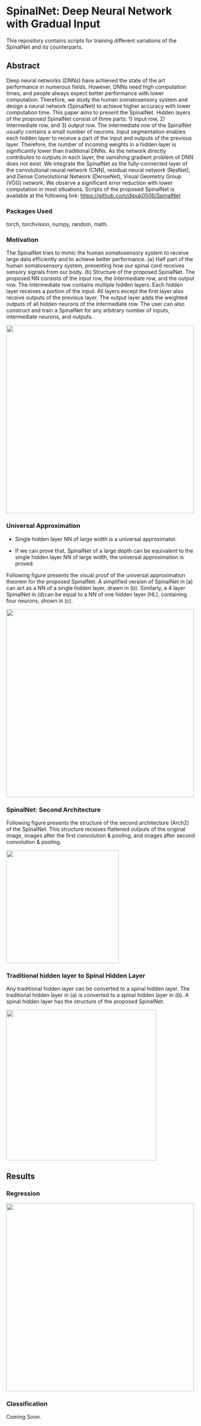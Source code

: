 # SpinalNet: Deep Neural Network with Gradual Input

This repository contains scripts for training different variations of the SpinalNet and its counterparts.

## Abstract
Deep neural networks (DNNs) have achieved the state of the art performance in numerous fields. However, DNNs need high computation times, and people always expect better performance with lower computation. Therefore, we study the human somatosensory system and design a neural network (SpinalNet) to achieve higher accuracy with lower computation time. This paper aims to present the SpinalNet. Hidden layers of the proposed SpinalNet consist of three parts: 1) Input row, 2) Intermediate row, and 3) output row. The intermediate row of the SpinalNet usually contains a small number of neurons. Input segmentation enables each hidden layer to receive a part of the input and outputs of the previous layer.  Therefore, the number of incoming weights in a hidden layer is significantly lower than traditional DNNs.  As the network directly contributes to outputs in each layer, the vanishing gradient problem of DNN does not exist. We integrate the SpinalNet as the fully-connected layer of the convolutional neural network (CNN), residual neural network (ResNet), and Dense Convolutional Network (DenseNet), Visual Geometry Group (VGG) network. We observe a significant error reduction with lower computation in most situations. Scripts of the proposed SpinalNet is available at the following link: https://github.com/dipuk0506/SpinalNet 


### Packages Used

torch,
torchvision,
numpy,
random,
math.

### Motivation
The SpinalNet tries to mimic the human somatosensory system to receive large data efficiently and to achieve better performance. (a) Half part of the human somatosensory system, presenting how our spinal cord receives sensory signals from our body. (b) Structure of the proposed SpinalNet. The proposed NN consists of the input row, the intermediate row, and the output row. The intermediate row contains multiple hidden layers. Each hidden layer receives a portion of the input. All layers except the first layer also receive outputs of the previous layer. The output layer adds the weighted outputs of all hidden neurons of the intermediate row. The user can also construct and train a SpinalNet for any arbitrary number of inputs, intermediate neurons, and outputs.


<img src="https://github.com/dipuk0506/SpinalNet/blob/master/Human_sensory.png" width="500">


### Universal Approximation

- Single hidden layer NN of large width is a universal approximator.

- If we can prove that, SpinalNet of a large depth can be equivalent to the single hidden layer NN of large width, the universal approximation is proved.

Following figure presents the visual proof of the universal approximation theorem for the proposed SpinalNet. A simplified version of SpinalNet in (a) can act as a NN of a single hidden layer, drawn in (b). Similarly, a 4 layer SpinalNet in (d)can be equal to a NN of one hidden layer (HL), containing four neurons, shown in (c). 


<img src="https://github.com/dipuk0506/SpinalNet/blob/master/UA_one_layer.png" width="500">

### SpinalNet: Second Architecture

Following figure presents the structure of the second architecture (Arch2) of the SpinalNet. This structure receives flattened outputs of the original image, images after the first convolution & pooling, and images after second convolution & pooling.

<img src="https://github.com/dipuk0506/SpinalNet/blob/master/SNArch2.png" width="300">



### Traditional hidden layer to Spinal Hidden Layer

Any traditional hidden layer can be converted to a spinal hidden layer. The traditional hidden layer in (a) is converted to a spinal hidden layer in (b). A spinal hidden layer has the structure of the proposed SpinalNet.

<img src="https://github.com/dipuk0506/SpinalNet/blob/master/SpinalHL.png" width="400">

## Results
### Regression

<img src="https://github.com/dipuk0506/SpinalNet/blob/master/Spinal_Regression.png" width="500">

### Classification
Coming Soon.

